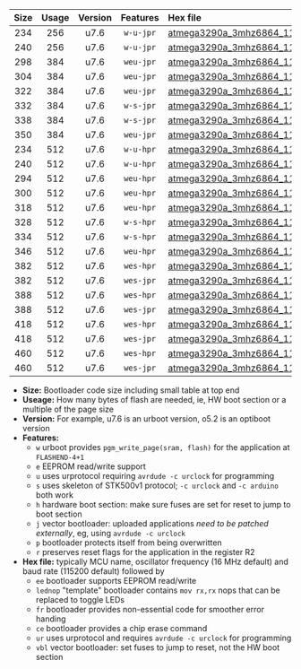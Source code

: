 |Size|Usage|Version|Features|Hex file|
|:-:|:-:|:-:|:-:|:--|
|234|256|u7.6|`w-u-jpr`|[atmega3290a_3mhz6864_115200bps_ur_vbl.hex](https://raw.githubusercontent.com/stefanrueger/urboot/main//atmega3290a_3mhz6864_115200bps_ur_vbl.hex)|
|240|256|u7.6|`w-u-jpr`|[atmega3290a_3mhz6864_115200bps_lednop_ur_vbl.hex](https://raw.githubusercontent.com/stefanrueger/urboot/main//atmega3290a_3mhz6864_115200bps_lednop_ur_vbl.hex)|
|298|384|u7.6|`weu-jpr`|[atmega3290a_3mhz6864_115200bps_ee_ur_vbl.hex](https://raw.githubusercontent.com/stefanrueger/urboot/main//atmega3290a_3mhz6864_115200bps_ee_ur_vbl.hex)|
|304|384|u7.6|`weu-jpr`|[atmega3290a_3mhz6864_115200bps_ee_lednop_ur_vbl.hex](https://raw.githubusercontent.com/stefanrueger/urboot/main//atmega3290a_3mhz6864_115200bps_ee_lednop_ur_vbl.hex)|
|322|384|u7.6|`weu-jpr`|[atmega3290a_3mhz6864_115200bps_ee_lednop_fr_ur_vbl.hex](https://raw.githubusercontent.com/stefanrueger/urboot/main//atmega3290a_3mhz6864_115200bps_ee_lednop_fr_ur_vbl.hex)|
|332|384|u7.6|`w-s-jpr`|[atmega3290a_3mhz6864_115200bps_vbl.hex](https://raw.githubusercontent.com/stefanrueger/urboot/main//atmega3290a_3mhz6864_115200bps_vbl.hex)|
|338|384|u7.6|`w-s-jpr`|[atmega3290a_3mhz6864_115200bps_lednop_vbl.hex](https://raw.githubusercontent.com/stefanrueger/urboot/main//atmega3290a_3mhz6864_115200bps_lednop_vbl.hex)|
|350|384|u7.6|`weu-jpr`|[atmega3290a_3mhz6864_115200bps_ee_lednop_fr_ce_ur_vbl.hex](https://raw.githubusercontent.com/stefanrueger/urboot/main//atmega3290a_3mhz6864_115200bps_ee_lednop_fr_ce_ur_vbl.hex)|
|234|512|u7.6|`w-u-hpr`|[atmega3290a_3mhz6864_115200bps_ur.hex](https://raw.githubusercontent.com/stefanrueger/urboot/main//atmega3290a_3mhz6864_115200bps_ur.hex)|
|240|512|u7.6|`w-u-hpr`|[atmega3290a_3mhz6864_115200bps_lednop_ur.hex](https://raw.githubusercontent.com/stefanrueger/urboot/main//atmega3290a_3mhz6864_115200bps_lednop_ur.hex)|
|294|512|u7.6|`weu-hpr`|[atmega3290a_3mhz6864_115200bps_ee_ur.hex](https://raw.githubusercontent.com/stefanrueger/urboot/main//atmega3290a_3mhz6864_115200bps_ee_ur.hex)|
|300|512|u7.6|`weu-hpr`|[atmega3290a_3mhz6864_115200bps_ee_lednop_ur.hex](https://raw.githubusercontent.com/stefanrueger/urboot/main//atmega3290a_3mhz6864_115200bps_ee_lednop_ur.hex)|
|318|512|u7.6|`weu-hpr`|[atmega3290a_3mhz6864_115200bps_ee_lednop_fr_ur.hex](https://raw.githubusercontent.com/stefanrueger/urboot/main//atmega3290a_3mhz6864_115200bps_ee_lednop_fr_ur.hex)|
|328|512|u7.6|`w-s-hpr`|[atmega3290a_3mhz6864_115200bps.hex](https://raw.githubusercontent.com/stefanrueger/urboot/main//atmega3290a_3mhz6864_115200bps.hex)|
|334|512|u7.6|`w-s-hpr`|[atmega3290a_3mhz6864_115200bps_lednop.hex](https://raw.githubusercontent.com/stefanrueger/urboot/main//atmega3290a_3mhz6864_115200bps_lednop.hex)|
|346|512|u7.6|`weu-hpr`|[atmega3290a_3mhz6864_115200bps_ee_lednop_fr_ce_ur.hex](https://raw.githubusercontent.com/stefanrueger/urboot/main//atmega3290a_3mhz6864_115200bps_ee_lednop_fr_ce_ur.hex)|
|382|512|u7.6|`wes-hpr`|[atmega3290a_3mhz6864_115200bps_ee.hex](https://raw.githubusercontent.com/stefanrueger/urboot/main//atmega3290a_3mhz6864_115200bps_ee.hex)|
|382|512|u7.6|`wes-jpr`|[atmega3290a_3mhz6864_115200bps_ee_vbl.hex](https://raw.githubusercontent.com/stefanrueger/urboot/main//atmega3290a_3mhz6864_115200bps_ee_vbl.hex)|
|388|512|u7.6|`wes-hpr`|[atmega3290a_3mhz6864_115200bps_ee_lednop.hex](https://raw.githubusercontent.com/stefanrueger/urboot/main//atmega3290a_3mhz6864_115200bps_ee_lednop.hex)|
|388|512|u7.6|`wes-jpr`|[atmega3290a_3mhz6864_115200bps_ee_lednop_vbl.hex](https://raw.githubusercontent.com/stefanrueger/urboot/main//atmega3290a_3mhz6864_115200bps_ee_lednop_vbl.hex)|
|418|512|u7.6|`wes-hpr`|[atmega3290a_3mhz6864_115200bps_ee_lednop_fr.hex](https://raw.githubusercontent.com/stefanrueger/urboot/main//atmega3290a_3mhz6864_115200bps_ee_lednop_fr.hex)|
|418|512|u7.6|`wes-jpr`|[atmega3290a_3mhz6864_115200bps_ee_lednop_fr_vbl.hex](https://raw.githubusercontent.com/stefanrueger/urboot/main//atmega3290a_3mhz6864_115200bps_ee_lednop_fr_vbl.hex)|
|460|512|u7.6|`wes-hpr`|[atmega3290a_3mhz6864_115200bps_ee_lednop_fr_ce.hex](https://raw.githubusercontent.com/stefanrueger/urboot/main//atmega3290a_3mhz6864_115200bps_ee_lednop_fr_ce.hex)|
|460|512|u7.6|`wes-jpr`|[atmega3290a_3mhz6864_115200bps_ee_lednop_fr_ce_vbl.hex](https://raw.githubusercontent.com/stefanrueger/urboot/main//atmega3290a_3mhz6864_115200bps_ee_lednop_fr_ce_vbl.hex)|

- **Size:** Bootloader code size including small table at top end
- **Useage:** How many bytes of flash are needed, ie, HW boot section or a multiple of the page size
- **Version:** For example, u7.6 is an urboot version, o5.2 is an optiboot version
- **Features:**
  + `w` urboot provides `pgm_write_page(sram, flash)` for the application at `FLASHEND-4+1`
  + `e` EEPROM read/write support
  + `u` uses urprotocol requiring `avrdude -c urclock` for programming
  + `s` uses skeleton of STK500v1 protocol; `-c urclock` and `-c arduino` both work
  + `h` hardware boot section: make sure fuses are set for reset to jump to boot section
  + `j` vector bootloader: uploaded applications *need to be patched externally*, eg, using `avrdude -c urclock`
  + `p` bootloader protects itself from being overwritten
  + `r` preserves reset flags for the application in the register R2
- **Hex file:** typically MCU name, oscillator frequency (16 MHz default) and baud rate (115200 default) followed by
  + `ee` bootloader supports EEPROM read/write
  + `lednop` "template" bootloader contains `mov rx,rx` nops that can be replaced to toggle LEDs
  + `fr` bootloader provides non-essential code for smoother error handing
  + `ce` bootloader provides a chip erase command
  + `ur` uses urprotocol and requires `avrdude -c urclock` for programming
  + `vbl` vector bootloader: set fuses to jump to reset, not the HW boot section
